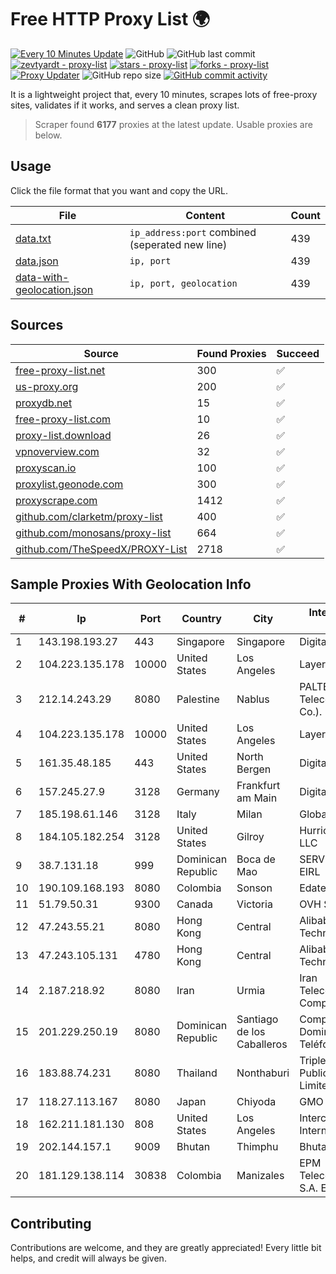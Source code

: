 
# Free HTTP Proxy List 🌍

[![Every 10 Minutes Update](https://github.com/mertguvencli/http-proxy-list/actions/workflows/main.yml/badge.svg?branch=main)](https://github.com/mertguvencli/http-proxy-list/actions/workflows/main.yml)
![GitHub](https://img.shields.io/github/license/mertguvencli/http-proxy-list)
![GitHub last commit](https://img.shields.io/github/last-commit/mertguvencli/http-proxy-list)
[![zevtyardt - proxy-list](https://img.shields.io/static/v1?label=zevtyardt&message=proxy-list&color=blue&logo=github)](https://github.com/zevtyardt/proxy-list "Go to GitHub repo")
[![stars - proxy-list](https://img.shields.io/github/stars/zevtyardt/proxy-list?style=social)](https://github.com/zevtyardt/proxy-list)
[![forks - proxy-list](https://img.shields.io/github/forks/zevtyardt/proxy-list?style=social)](https://github.com/zevtyardt/proxy-list)
[![Proxy Updater](https://github.com/zevtyardt/proxy-list/workflows/Proxy%20Updater/badge.svg)](https://github.com/zevtyardt/proxy-list/actions?query=workflow:"Proxy+Updater")
![GitHub repo size](https://img.shields.io/github/repo-size/zevtyardt/proxy-list)
[![GitHub commit activity](https://img.shields.io/github/commit-activity/m/zevtyardt/proxy-list?logo=commits)](https://github.com/zevtyardt/proxy-list/commits/main)

It is a lightweight project that, every 10 minutes, scrapes lots of free-proxy sites, validates if it works, and serves a clean proxy list.

> Scraper found **6177** proxies at the latest update. Usable proxies are below.

## Usage

Click the file format that you want and copy the URL.

|File|Content|Count|
|----|-------|-----|
|[data.txt](https://raw.githubusercontent.com/mertguvencli/http-proxy-list/main/proxy-list/data.txt)|`ip_address:port` combined (seperated new line)|439|
|[data.json](https://raw.githubusercontent.com/mertguvencli/http-proxy-list/main/proxy-list/data.json)|`ip, port`|439|
|[data-with-geolocation.json](https://raw.githubusercontent.com/mertguvencli/http-proxy-list/main/proxy-list/data-with-geolocation.json)|`ip, port, geolocation`|439|

## Sources

|Source|Found Proxies|Succeed|
|------|-------------|-------|
|[free-proxy-list.net](https://free-proxy-list.net)|300|✅|
|[us-proxy.org](https://www.us-proxy.org)|200|✅|
|[proxydb.net](http://proxydb.net)|15|✅|
|[free-proxy-list.com](https://free-proxy-list.com/?page=&port=&type%5B%5D=http&type%5B%5D=https&up_time=0&search=Search)|10|✅|
|[proxy-list.download](https://www.proxy-list.download/HTTP)|26|✅|
|[vpnoverview.com](https://vpnoverview.com/privacy/anonymous-browsing/free-proxy-servers)|32|✅|
|[proxyscan.io](https://www.proxyscan.io)|100|✅|
|[proxylist.geonode.com](https://proxylist.geonode.com/api/proxy-list?limit=300&page=1&sort_by=lastChecked&sort_type=desc&protocols=http,https)|300|✅|
|[proxyscrape.com](https://api.proxyscrape.com/v2/?request=displayproxies&protocol=http&timeout=10000&country=all&ssl=all&anonymity=all)|1412|✅|
|[github.com/clarketm/proxy-list](https://raw.githubusercontent.com/clarketm/proxy-list/master/proxy-list-raw.txt)|400|✅|
|[github.com/monosans/proxy-list](https://raw.githubusercontent.com/monosans/proxy-list/main/proxies/http.txt)|664|✅|
|[github.com/TheSpeedX/PROXY-List](https://raw.githubusercontent.com/TheSpeedX/PROXY-List/master/http.txt)|2718|✅|


## Sample Proxies With Geolocation Info

|#|Ip|Port|Country|City|Internet Service Provider|
|-|--|----|-------|----|-------------------------|
|1|143.198.193.27|443|Singapore|Singapore|DigitalOcean, LLC|
|2|104.223.135.178|10000|United States|Los Angeles|LayerHost|
|3|212.14.243.29|8080|Palestine|Nablus|PALTEL (Palestine Telecommunications Co.).|
|4|104.223.135.178|10000|United States|Los Angeles|LayerHost|
|5|161.35.48.185|443|United States|North Bergen|DigitalOcean, LLC|
|6|157.245.27.9|3128|Germany|Frankfurt am Main|DigitalOcean, LLC|
|7|185.198.61.146|3128|Italy|Milan|Global Router LLC|
|8|184.105.182.254|3128|United States|Gilroy|Hurricane Electric LLC|
|9|38.7.131.18|999|Dominican Republic|Boca de Mao|SERVICIOS NUÑEZ EIRL|
|10|190.109.168.193|8080|Colombia|Sonson|Edatel S.a. E.S.P|
|11|51.79.50.31|9300|Canada|Victoria|OVH SAS|
|12|47.243.55.21|8080|Hong Kong|Central|Alibaba (US) Technology Co., Ltd.|
|13|47.243.105.131|4780|Hong Kong|Central|Alibaba (US) Technology Co., Ltd.|
|14|2.187.218.92|8080|Iran|Urmia|Iran Telecommunication Company PJS|
|15|201.229.250.19|8080|Dominican Republic|Santiago de los Caballeros|Compañía Dominicana de Teléfonos S. A.|
|16|183.88.74.231|8080|Thailand|Nonthaburi|Triple T Broadband Public Company Limited|
|17|118.27.113.167|8080|Japan|Chiyoda|GMO Internet, Inc.|
|18|162.211.181.130|808|United States|Los Angeles|Intercontinental Internet Data Corp|
|19|202.144.157.1|9009|Bhutan|Thimphu|Bhutan Telecom Ltd|
|20|181.129.138.114|30838|Colombia|Manizales|EPM Telecomunicaciones S.A. E.S.P.|



## Contributing

Contributions are welcome, and they are greatly appreciated! Every
little bit helps, and credit will always be given.

